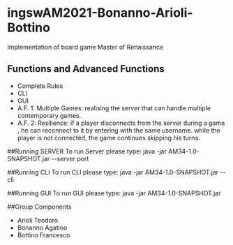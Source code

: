 # ingswAM2021-Bonanno-Arioli-Bottino

Implementation of board game Master of Renaissance
## Functions and Advanced Functions
- Complete Rules
- CLI 
- GUI
- A.F. 1: Multiple Games: realising the server that can handle multiple contemporary games.
- A.F. 2: Resilience: if a player disconnects from the server during a game 
  , he can reconnect to it by entering with the same username.
  while the player is not connected, the game continues skipping his turns.

##Running SERVER
To run Server please type: java -jar AM34-1.0-SNAPSHOT.jar --server port

##Running CLI
To run CLI please type: java -jar AM34-1.0-SNAPSHOT.jar --cli 

##Running GUI
To run GUI please type: java -jar AM34-1.0-SNAPSHOT.jar

##Group Components
- Arioli Teodoro
- Bonanno Agatino
- Bottino Francesco